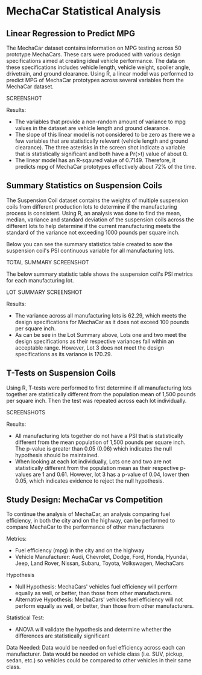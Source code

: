 # MechaCar Statistical Analysis

## Linear Regression to Predict MPG

The MechaCar dataset contains information on MPG testing across 50 prototype MechaCars. These cars were produced with various design specifications aimed at creating ideal vehicle performance. The data on these specifications includes 
vehicle length, vehicle weight, spoiler angle, drivetrain, and ground clearance. Using R, a linear model was performed to predict MPG of MechaCar prototypes across several variables from the MechaCar dataset. 

SCREENSHOT 

Results: 
 * The variables that provide a non-random amount of variance to mpg values in the dataset are vehicle length and ground clearance. 
 * The slope of this linear model is not considered to be zero as there we a few variables that are statistically relevant (vehicle length and ground clearance). The three asterisks in the screen shot indicate a variable that is statistically significant and both have a Pr(>t) value of about 0. 
 * The linear model has an R-sqaured value of 0.7149. Therefore, it predicts mpg of MechaCar prototypes effectively about 72% of the time. 


## Summary Statistics on Suspension Coils

The Suspension Coil dataset contains the weights of multiple suspension coils from different production lots to determine if the manufacturing process is consistent. Using R, an analysis was done to find the mean, median, variance and standard deviation of the suspension coils across the different lots to help determine if the current manufacturing meets the standard of the variance not exceeding 1000 pounds per square inch. 

Below you can see the summary statistics table created to sow the suspension coil's PSI continuous variable for all manufacturing lots. 

TOTAL SUMMARY SCREENSHOT

The below summary statistic table shows the suspension coil's PSI metrics for each manufacturing lot. 

LOT SUMMARY SCREENSHOT

Results:
 * The variance across all manufacturing lots is 62.29, which meets the design specifications for MechaCar as it does not exceed 100 pounds per square inch. 
 * As can be see in the Lot Summary above, Lots one and two meet the design specifications as their respective variances fall within an acceptable range. However, Lot 3 does not meet the design specifications as its variance is 170.29. 


## T-Tests on Suspension Coils 
Using R, T-tests were performed to first determine if all manufacturing lots together are statistically different from the population mean of 1,500 pounds per square inch. Then the test was repeated across each lot individually. 

SCREENSHOTS 

Results: 
 * All manufacturing lots together do not have a PSI that is statistically different from the mean population of 1,500 pounds per square inch. The p-value is greater than 0.05 (0.06) which indicates the null hypothesis should be maintained.
 * When looking at each lot individually, Lots one and two are not statistically different from the population mean as their respective p-values are 1 and 0.61. However, lot 3 has a p-value of 0.04, lower then 0.05, which indicates evidence to reject the null hypothesis. 

## Study Design: MechaCar vs Competition 
To continue the analysis of MechaCar, an analysis comparing fuel efficiency, in both the city and on the highway, can be performed to compare MechaCar to the performance of other manufacturers 

Metrics: 
 * Fuel efficiency (mpg) in the city and on the highway
 * Vehicle Manufacturer: Audi, Chevrolet, Dodge, Ford, Honda, Hyundai, Jeep, Land Rover, Nissan, Subaru, Toyota, Volkswagen, MechaCars

Hypothesis 
 * Null Hypothesis:  MechaCars' vehicles fuel efficiency will perform equally as well, or better, than those from other manufacturers. 
 * Alternative Hypothesis: MechaCars' vehicles fuel efficiency will not perform equally as well, or better, than those from other manufacturers. 

Statistical Test: 
 * ANOVA will validate the hypothesis and determine whether the differences are statistically significant

Data Needed: 
Data would be needed on fuel efficiency across each can manufacturer. Data would be needed on vehicle class (i.e. SUV, pickup, sedan, etc.) so vehicles could be compared to other vehicles in their same class. 